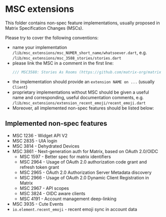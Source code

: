 # MSC extensions

This folder contains non-spec feature implementations, usually proposed in Matrix Specification Changes (MSCs).

Please try to cover the following conventions:

- name your implementation `/lib/msc_extensions/msc_NUMER_short_name/whatsoever.dart`,
  e.g. `/lib/msc_extensions/msc_3588_stories/stories.dart`
- please link the MSC in a comment in the first line:
  ```dart
  /// MSC3588: Stories As Rooms (https://github.com/matrix-org/matrix-spec-proposals/blob/d818877504cfda00ac52430ba5b9e8423c878b77/proposals/3588-stories-as-rooms.md)
  ```
- the implementation should provide an `extension NAME on ...` (usually `Client`)
- proprietary implementations without MSC should be given a useful name and 
  corresponding, useful documentation comments, e.g. `/lib/msc_extensions/extension_recent_emoji/recent_emoji.dart`
- Moreover, all implemented non-spec features should be listed below:

## Implemented non-spec features

- MSC 1236 - Widget API V2
- MSC 2835 - UIA login
- MSC 3814 - Dehydrated Devices
- MSC 3861 - Next-generation auth for Matrix, based on OAuth 2.0/OIDC
  - MSC 1597 - Better spec for matrix identifiers
  - MSC 2964 - Usage of OAuth 2.0 authorization code grant and refresh token grant
  - MSC 2965 - OAuth 2.0 Authorization Server Metadata discovery
  - MSC 2966 - Usage of OAuth 2.0 Dynamic Client Registration in Matrix
  - MSC 2967 - API scopes
  - MSC 3824 - OIDC aware clients
  - MSC 4191 - Account management deep-linking
- MSC 3935 - Cute Events
- `io.element.recent_emoji` - recent emoji sync in account data
